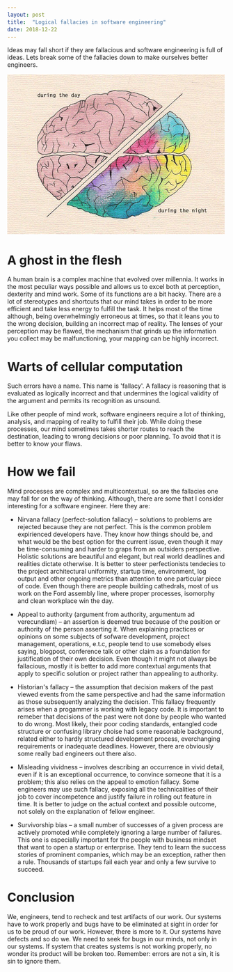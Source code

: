 ```yaml
---
layout: post
title:  "Logical fallacies in software engineering"
date: 2018-12-22
---
```


Ideas may fall short if they are fallacious and software engineering is full of ideas. Lets break some of the fallacies down to make ourselves better engineers.

![Brain](/assets/images/brain.gif)
# A ghost in the flesh


A human brain is a complex machine that evolved over millennia. It works in the most peculiar ways possible and allows us to excel both at perception, dexterity and mind work. Some of its functions are a bit hacky. There are a lot of stereotypes and shortcuts that our mind takes in order to be more efficient and take less energy to fulfill the task. It helps most of the time although, being overwhelmingly erroneous at times, so that it leans you to the wrong decision, building an incorrect map of reality. The lenses of your perception may be flawed, the mechanism that grinds up the information you collect may be malfunctioning, your mapping can be highly incorrect.

# Warts of cellular computation

Such errors have a name. This name is 'fallacy'. A fallacy is reasoning that is evaluated as logically incorrect and that undermines the logical validity of the argument and permits its recognition as unsound.

Like other people of mind work, software engineers require a lot of thinking, analysis, and mapping of reality to fulfill their job. While doing these processes, our mind sometimes takes shorter routes to reach the destination, leading to wrong decisions or poor planning. To avoid that it is better to know your flaws.

# How we fail

Mind processes are complex and multicontextual, so are the fallacies one may fall for on the way of thinking. Although, there are some that I consider interesting for a software engineer. Here they are:

* Nirvana fallacy (perfect-solution fallacy) – solutions to problems are rejected because they are not perfect. This is the common problem expirienced developers have. They know how things should be, and what would be the best option for the current issue, even though it may be time-consuming and harder to graps from an outsiders perspective. Holistic solutions are beautiful and elegant, but real world deadlines and realities dictate otherwise. It is better to steer perfectionists tendecies to the project architectural uniformity, startup time, environment, log output and other ongoing metrics than attention to one particular piece of code. Even though there are people building cathedrals, most of us work on the Ford assembly line, where proper processes, isomorphy and clean workplace win the day.

* Appeal to authority (argument from authority, argumentum ad verecundiam) – an assertion is deemed true because of the position or authority of the person asserting it. When explaining practices or opinions on some subjects of sofware development, project management, operations, e.t.c, people tend to use somebody elses saying, blogpost, conference talk or other claim as a foundation for justification of their own decision. Even though it might not always be fallacious, mostly it is better to add more contextual arguments that apply to specific solution or project rather than appealing to authority.

* Historian's fallacy – the assumption that decision makers of the past viewed events from the same perspective and had the same information as those subsequently analyzing the decision. This fallacy frequently arises when a progammer is working with legacy code. It is important to remeber that decisions of the past were not done by people who wanted to do wrong. Most likely, their poor coding standards, entangled code structure or confusing library choise had some reasonable background, related either to hardly structured development process, everchanging requirements or inadequate deadlines. However, there are obviously some really bad engineers out there also.

* Misleading vividness – involves describing an occurrence in vivid detail, even if it is an exceptional occurrence, to convince someone that it is a problem; this also relies on the appeal to emotion fallacy. Some engineers may use such fallacy, exposing all the technicalities of their job to cover incompetence and justify failure in rolling out feature in time. It is better to judge on the actual context and possible outcome, not solely on the explanation of fellow engineer.

* Survivorship bias – a small number of successes of a given process are actively promoted while completely ignoring a large number of failures. This one is especially important for the people with business mindset that want to open a startup or enterprise. They tend to learn the success stories of prominent companies, which may be an exception, rather then a rule. Thousands of startups fail each year and only a few survive to succeed.

# Conclusion

We, engineers, tend to recheck and test artifacts of our work. Our systems have to work properly and bugs have to be eliminated at sight in order for us to be proud of our work. However, there is more to it. Our systems have defects and so do we. We need to seek for bugs in our minds, not only in our systems. If system that creates systems is not working properly, no wonder its product will be broken too. Remember: errors are not a sin, it is sin to ignore them.
